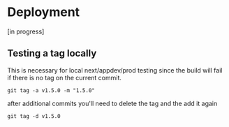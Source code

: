 # Deployment

[in progress]


## Testing a tag locally

This is necessary for local next/appdev/prod testing since the build will fail if there is no tag on the current commit.

```
git tag -a v1.5.0 -m "1.5.0"
```

after additional commits you'll need to delete the tag and the add it again

```
git tag -d v1.5.0
```
